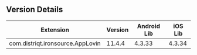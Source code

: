 ## Version Details

| Extension | Version | Android Lib | iOS Lib |
| --- | --- | --- | --- |
| com.distriqt.ironsource.AppLovin | 11.4.4 | 4.3.33 | 4.3.34 |
